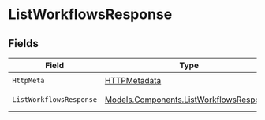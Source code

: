 # ListWorkflowsResponse


## Fields

| Field                                                                                       | Type                                                                                        | Required                                                                                    | Description                                                                                 |
| ------------------------------------------------------------------------------------------- | ------------------------------------------------------------------------------------------- | ------------------------------------------------------------------------------------------- | ------------------------------------------------------------------------------------------- |
| `HttpMeta`                                                                                  | [HTTPMetadata](../../Models/Components/HTTPMetadata.md)                                     | :heavy_check_mark:                                                                          | N/A                                                                                         |
| `ListWorkflowsResponse`                                                                     | [Models.Components.ListWorkflowsResponse](../../Models/Components/ListWorkflowsResponse.md) | :heavy_minus_sign:                                                                          | List of workflows                                                                           |